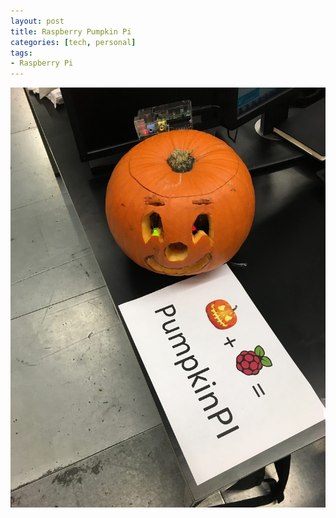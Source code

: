```yaml
---
layout: post
title: Raspberry Pumpkin Pi
categories: [tech, personal]
tags:
- Raspberry Pi
---
```


![Raspberry Pumpkin Pi](/assets/images/2016-03-01-raspberry-pumpkin-pi/raspberry-pumpkin-pi.jpg)
